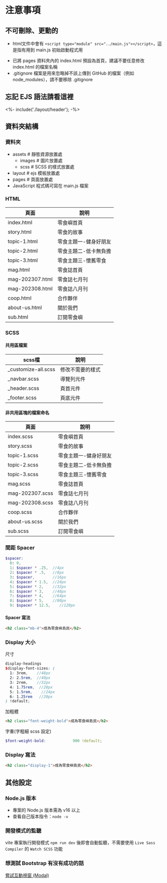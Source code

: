 # 注意事項

## 不可刪除、更動的

* html文件中會有 `<script type="module" src="../main.js"></script>`，這是指有用到 main.js 初始啟動程式用

- 已將 pages 資料夾內的 index.html 預設為首頁，建議不要任意修改 index.html 的檔案名稱
- .gitignore 檔案是用來忽略掉不該上傳到 GitHub 的檔案（例如 node_modules），請不要移除 .gitignore

## 忘記 EJS 語法請看這裡

<%- include('./layout/header'); -%>

## 資料夾結構

### 資料夾

- assets # 靜態資源放置處
  - images # 圖片放置處
  - scss # SCSS 的樣式放置處
- layout # ejs 模板放置處
- pages # 頁面放置處
- JavaScript 程式碼可寫在 main.js 檔案

### HTML

| 頁面            | 說明                  |
| --------------- | --------------------- |
| index.html      | 零食嶼首頁            |
| story.html      | 零食的故事            |
| topic-1.html    | 零食主題一-健身好朋友 |
| topic-2.html    | 零食主題二-低卡無負擔 |
| topic-3.html    | 零食主題三-懷舊零食   |
| mag.html        | 零食誌首頁            |
| mag-202307.html | 零食誌七月刊          |
| mag-202308.html | 零食誌八月刊          |
| coop.html       | 合作夥伴              |
| about-us.html   | 關於我們              |
| sub.html        | 訂閱零食嶼            |

### SCSS

#### 共用區檔案

| scss檔              | 說明             |
| ------------------- | ---------------- |
| _customize-all.scss | 修改不需要的樣式 |
| _navbar.scss        | 導覽列元件       |
| _header.scss        | 頁首元件         |
| _footer.scss        | 頁底元件         |

#### 非共用區塊的檔案命名

| 頁面            | 說明                  |
| --------------- | --------------------- |
| index.scss      | 零食嶼首頁            |
| story.scss      | 零食的故事            |
| topic-1.scss    | 零食主題一-健身好朋友 |
| topic-2.scss    | 零食主題二-低卡無負擔 |
| topic-3.scss    | 零食主題三-懷舊零食   |
| mag.scss        | 零食誌首頁            |
| mag-202307.scss | 零食誌七月刊          |
| mag-202308.scss | 零食誌八月刊          |
| coop.scss       | 合作夥伴              |
| about-us.scss   | 關於我們              |
| sub.scss        | 訂閱零食嶼            |

### 間距 Spacer

```scss
$spacer: 
  0: 0,
  1: $spacer * .25,  //4px
  2: $spacer * .5,   //8px
  3: $spacer,        //16px
  4: $spacer * 1.5,  //24px
  5: $spacer * 2,    //32px
  6: $spacer * 3,    //48px
  7: $spacer * 4,    //64px
  8: $spacer * 5,    //80px
  9: $spacer * 12.5,    //120px

```

#### Spacer 寫法

```html
<h2 class="mb-4">成為零食嶼島民</h2>
```

### Display 大小

尺寸

```scss
display-headings
$display-font-sizes: (
  1: 3rem,    //48px
  2: 2.5rem,  //40px
  3: 2rem,    //32px
  4: 1.75rem,  //28px
  5: 1.5rem,    //24px
  6: 1.25rem   //20px
) !default;
```

加粗體

```html
<h2 class="font-weight-bold">成為零食嶼島民</h2>
```

字重(字粗細 scss 設定)

```scss
$font-weight-bold:            900 !default;
```

### Display 寫法

```html
<h2 class="display-1">成為零食嶼島民</h2>
```

## 其他設定

### Node.js 版本

- 專案的 Node.js 版本需為 v16 以上
- 查看自己版本指令：`node -v`

### 開發模式的監聽

vite 專案執行開發模式 `npm run dev` 後即會自動監聽，不需要使用 `Live Sass Compiler` 的 `Watch SCSS` 功能

### 想測試 Bootstrap 有沒有成功的話

[嘗試互動視窗 (Modal)](https://bootstrap5.hexschool.com/docs/5.0/components/modal/#live-demo)
